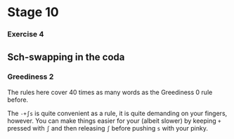 # Stage 10

### Exercise 4

## Sch-swapping in the coda

### Greediness 2

The rules here cover 40 times as many words as the Greediness 0 rule before.

<!--separator-->

The `-+ʃs` is quite convenient as a rule, it is quite demanding on your fingers, however.
You can make things easier for your (albeit slower) by keeping `+` pressed with `ʃ`
and then releasing `ʃ` before pushing `s` with your pinky.
